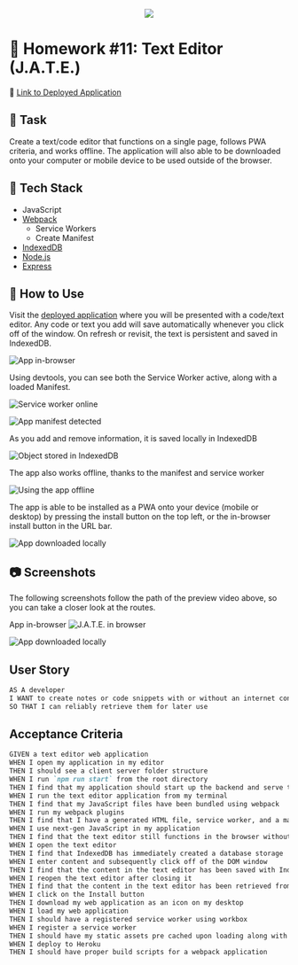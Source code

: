 <p align="center">
  <img src="images/logo.png">
</p>

# 📝 Homework #11: Text Editor (J.A.T.E.)

📌 [Link to Deployed Application](https://awidener3-jate.herokuapp.com/)

## 🔨 Task
Create a text/code editor that functions on a single page, follows PWA criteria, and works offline. The application will also able to be downloaded onto your computer or mobile device to be used outside of the browser.

## 🧩 Tech Stack
- JavaScript
- [Webpack](https://webpack.js.org/)
  - Service Workers
  - Create Manifest
- [IndexedDB](https://developer.mozilla.org/en-US/docs/Web/API/IndexedDB_API)
- [Node.js](https://nodejs.org/en/)
- [Express](https://expressjs.com/)

## 📎 How to Use
Visit the [deployed application](https://awidener3-jate.herokuapp.com/) where you will be presented with a code/text editor. Any code or text you add will save automatically whenever you click off of the window. On refresh or revisit, the text is persistent and saved in IndexedDB.

![App in-browser](images/usage-1.png)

Using devtools, you can see both the Service Worker active, along with a loaded Manifest.

![Service worker online](images/usage-4.png)

![App manifest detected](images/usage-3.png)

As you add and remove information, it is saved locally in IndexedDB

![Object stored in IndexedDB](images/usage-6.png)

The app also works offline, thanks to the manifest and service worker

![Using the app offline](images/usage-5.png)

The app is able to be installed as a PWA onto your device (mobile or desktop) by pressing the install button on the top left, or the in-browser install button in the URL bar.

![App downloaded locally](images/usage-2.png)

## 📷 Screenshots
The following screenshots follow the path of the preview video above, so you can take a closer look at the routes.

App in-browser
![J.A.T.E. in browser](images/usage-1.png)

![App downloaded locally](images/usage-2.png)

## User Story

```md
AS A developer
I WANT to create notes or code snippets with or without an internet connection
SO THAT I can reliably retrieve them for later use
```

## Acceptance Criteria

```md
GIVEN a text editor web application
WHEN I open my application in my editor
THEN I should see a client server folder structure
WHEN I run `npm run start` from the root directory
THEN I find that my application should start up the backend and serve the client
WHEN I run the text editor application from my terminal
THEN I find that my JavaScript files have been bundled using webpack
WHEN I run my webpack plugins
THEN I find that I have a generated HTML file, service worker, and a manifest file
WHEN I use next-gen JavaScript in my application
THEN I find that the text editor still functions in the browser without errors
WHEN I open the text editor
THEN I find that IndexedDB has immediately created a database storage
WHEN I enter content and subsequently click off of the DOM window
THEN I find that the content in the text editor has been saved with IndexedDB
WHEN I reopen the text editor after closing it
THEN I find that the content in the text editor has been retrieved from our IndexedDB
WHEN I click on the Install button
THEN I download my web application as an icon on my desktop
WHEN I load my web application
THEN I should have a registered service worker using workbox
WHEN I register a service worker
THEN I should have my static assets pre cached upon loading along with subsequent pages and static assets
WHEN I deploy to Heroku
THEN I should have proper build scripts for a webpack application
```
